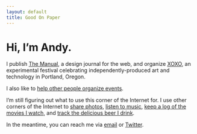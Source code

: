 ```yaml
---
layout: default
title: Good On Paper
---
```


# Hi, I’m Andy.

I publish [The Manual](http://themanual.org), a design journal for the web, and organize [XOXO](http://xoxofest.com), an experimental festival celebrating independently-produced art and technology in Portland, Oregon.

I also like to [help other people organize events](http://andymcmillan.is).

I’m still figuring out what to use this corner of the Internet for. I use other corners of the Internet to [share photos](http://instagram.com/goodonpaper), [listen to music](http://www.rdio.com/people/goodonpaper/), [keep a log of the movies I watch](http://letterboxd.com/andymcmillan/), and [track the delicious beer I drink](https://untappd.com/user/andymcmillan).

In the meantime, you can reach me via [email](mailto:andy@goodonpaper.com) or [Twitter](http://twitter.com/andymcmillan).
